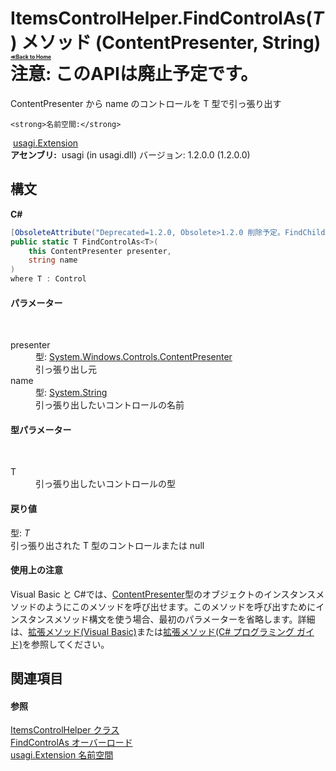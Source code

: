 # ItemsControlHelper.FindControlAs(*T*) メソッド (ContentPresenter, String)<div style="font-size:30%"><a href="https://github.com/usagi/usagi.cs/blob/master/docs/Home.md">≪Back to Home</a></div><strong>注意: このAPIは廃止予定です。</strong>

ContentPresenter から name のコントロールを T 型で引っ張り出す


    <strong>名前空間:</strong>
&nbsp;<a href="N_usagi_Extension.md">usagi.Extension</a><br /><strong>アセンブリ:</strong>
&nbsp;usagi (in usagi.dll) バージョン: 1.2.0.0 (1.2.0.0)

## 構文

**C#**<br />
``` C#
[ObsoleteAttribute("Deprecated=1.2.0, Obsolete>1.2.0 削除予定。FindChildAs で代用可能。このメソッドは where T: Control だが意図としては FrameworkElement が正しく、また実際にはその継承関係に無い object も Presenter から取得可能なため、このメソッドは不要かつ危険性も高いと考え削除予定に至る。")]
public static T FindControlAs<T>(
	this ContentPresenter presenter,
	string name
)
where T : Control

```


#### パラメーター
&nbsp;<dl><dt>presenter</dt><dd>型: <a href="http://msdn2.microsoft.com/ja-jp/library/ms609804" target="_blank">System.Windows.Controls.ContentPresenter</a><br />引っ張り出し元</dd><dt>name</dt><dd>型: <a href="http://msdn2.microsoft.com/ja-jp/library/s1wwdcbf" target="_blank">System.String</a><br />引っ張り出したいコントロールの名前</dd></dl>

#### 型パラメーター
&nbsp;<dl><dt>T</dt><dd>引っ張り出したいコントロールの型</dd></dl>

#### 戻り値
型: *T*<br />引っ張り出された T 型のコントロールまたは null

#### 使用上の注意
Visual Basic と C#では、<a href="http://msdn2.microsoft.com/ja-jp/library/ms609804" target="_blank">ContentPresenter</a>型のオブジェクトのインスタンスメソッドのようにこのメソッドを呼び出せます。このメソッドを呼び出すためにインスタンスメソッド構文を使う場合、最初のパラメーターを省略します。詳細は、<a href="http://msdn.microsoft.com/ja-jp/library/bb384936.aspx" target="_blank">拡張メソッド(Visual Basic)</a>または<a href="http://msdn.microsoft.com/ja-jp/library/bb383977.aspx" target="_blank">拡張メソッド(C# プログラミング ガイド)</a>を参照してください。

## 関連項目


#### 参照
<a href="T_usagi_Extension_ItemsControlHelper.md">ItemsControlHelper クラス</a><br /><a href="Overload_usagi_Extension_ItemsControlHelper_FindControlAs.md">FindControlAs オーバーロード</a><br /><a href="N_usagi_Extension.md">usagi.Extension 名前空間</a><br />